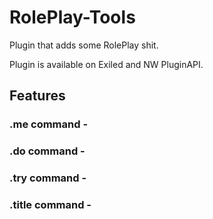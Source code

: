 # RolePlay-Tools
Plugin that adds some RolePlay shit.

Plugin is available on Exiled and NW PluginAPI.


## Features

### .me command - 
### .do command - 
### .try command - 
### .title command - 
